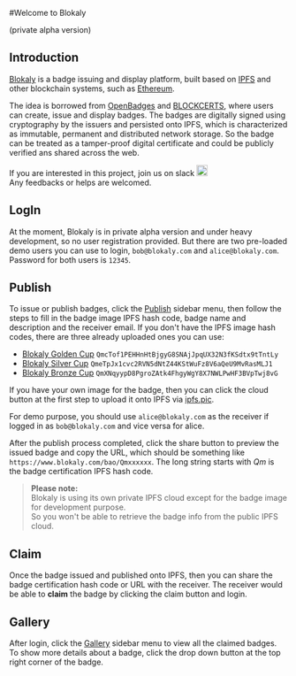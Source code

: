 #Welcome to Blokaly 

(private alpha version)

Introduction
------------
[Blokaly](https://www.blokaly.com) is a badge issuing and display platform, built based on [IPFS](https://ipfs.io/) and other blockchain systems, such as [Ethereum](https://www.ethereum.org/).

The idea is borrowed from [OpenBadges](https://openbadges.org/) and [BLOCKCERTS](http://www.blockcerts.org/), where users can create, issue and display badges.
The badges are digitally signed using cryptography by the issuers and persisted onto IPFS, which is characterized as immutable, permanent and distributed network storage.
So the badge can be treated as a tamper-proof digital certificate and could be publicly verified ans shared across the web.
  
If you are interested in this project, join us on slack [<img src="../../images/slack.png" alt="blokaly​.slack​.com" style="hight: 20px; width: 20px;"/>](https://blokaly.slack.com)<br/>
Any feedbacks or helps are welcomed.

LogIn
-----
At the moment, Blokaly is in private alpha version and under heavy development, so no user registration provided.
But there are two pre-loaded demo users you can use to login, `bob@blokaly.com` and `alice@blokaly.com`. Password for both users is `12345`.

Publish
-------
To issue or publish badges, click the [Publish](https://www.blokaly.com/publish) sidebar menu, then follow the steps to fill in the badge image IPFS hash code, badge name and description and the receiver email.
If you don't have the IPFS image hash codes, there are three already uploaded ones you can use:

- [Blokaly Golden Cup](https://gateway.ipfs.io/ipfs/QmcTof1PEHHnHtBjgyG8SNAjJpqUX32N3fKSdtx9tTntLy) `QmcTof1PEHHnHtBjgyG8SNAjJpqUX32N3fKSdtx9tTntLy`
- [Blokaly Silver Cup](https://gateway.ipfs.io/ipfs/QmeTpJx1cvc2RVN5dNtZ44KStWuFz8V6aQeU9MvRasMLJ1) `QmeTpJx1cvc2RVN5dNtZ44KStWuFz8V6aQeU9MvRasMLJ1`
- [Blokaly Bronze Cup](https://gateway.ipfs.io/ipfs/QmXNqyypD8PgroZAtk4FhgyWgY8X7NWLPwHF3BVpTwj8vG) `QmXNqyypD8PgroZAtk4FhgyWgY8X7NWLPwHF3BVpTwj8vG`

If you have your own image for the badge, then you can click the cloud button at the first step to upload it onto IPFS via [ipfs.pic](https://ipfs.pics/).

For demo purpose, you should use `alice@blokaly.com` as the receiver if logged in as `bob@blokaly.com` and vice versa for alice.
 
After the publish process completed, click the share button to preview the issued badge and copy the URL, which should be something like `https://www.blokaly.com/bao/Qmxxxxxx`.
The long string starts with _Qm_ is the badge certification IPFS hash code.

> **Please note:**<br/> 
> Blokaly is using its own private IPFS cloud except for the badge image for development purpose.<br/> 
> So you won't be able to retrieve the badge info from the public IPFS cloud. 
 
Claim
-----
Once the badge issued and published onto IPFS, then you can share the badge certification hash code or URL with the receiver.
The receiver would be able to **claim** the badge by clicking the claim button and login. 

Gallery
-------
After login, click the [Gallery](https://www.blokaly.com/gallery) sidebar menu to view all the claimed badges.
To show more details about a badge, click the drop down button at the top right corner of the badge.